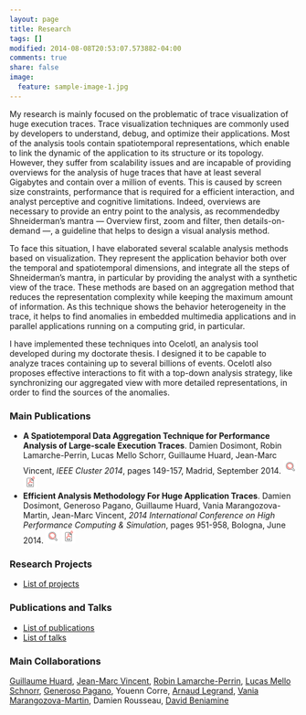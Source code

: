 ```yaml
---
layout: page
title: Research
tags: []
modified: 2014-08-08T20:53:07.573882-04:00
comments: true
share: false
image:
  feature: sample-image-1.jpg
---
```


My research is mainly focused on the problematic of trace visualization of huge execution traces.
Trace visualization techniques are commonly used by developers to understand, debug,
and optimize their applications. Most of the analysis tools contain spatiotemporal representations, which enable to link the dynamic of the application to its structure
or its topology. However, they suffer from scalability issues and are incapable of providing
overviews for the analysis of huge traces that have at least several Gigabytes and contain
over a million of events. This is caused by screen size constraints, performance that is
required for a efficient interaction, and analyst perceptive and cognitive limitations. Indeed, overviews are necessary to provide an entry point to the analysis, as recommendedby Shneiderman’s mantra — Overview first, zoom and filter, then details-on-demand —,
a guideline that helps to design a visual analysis method.

To face this situation, I have elaborated several scalable analysis methods
based on visualization. They represent the application behavior both over the temporal
and spatiotemporal dimensions, and integrate all the steps of Shneiderman’s mantra, in
particular by providing the analyst with a synthetic view of the trace. These methods
are based on an aggregation method that reduces the representation complexity while
keeping the maximum amount of information. As this technique shows the behavior heterogeneity in the trace, 
it helps to find anomalies in embedded multimedia applications and in parallel applications running
on a computing grid, in particular.

I have implemented these techniques into Ocelotl, an analysis tool developed during
my doctorate thesis. I designed it to be capable to analyze traces containing up to several billions
of events. Ocelotl also proposes effective interactions to fit with a top-down analysis
strategy, like synchronizing our aggregated view with more detailed representations, in
order to find the sources of the anomalies.

### Main Publications

- **A Spatiotemporal Data Aggregation Technique for Performance Analysis of Large-scale Execution Traces**. Damien Dosimont, Robin Lamarche-Perrin, Lucas Mello Schorr, Guillaume Huard, Jean-Marc Vincent, *IEEE Cluster 2014*, pages 149-157, Madrid, September 2014. [![DOI](/images/doi.png)](http://dx.doi.org/10.1109/CLUSTER.2014.6968741) [![PDF](/images/pdf.png)](https://hal.inria.fr/hal-01065093/document)
- **Efficient Analysis Methodology For Huge Application Traces**. Damien Dosimont, Generoso Pagano, Guillaume Huard, Vania Marangozova-Martin, Jean-Marc Vincent, *2014 International Conference on High Performance Computing & Simulation*, pages 951-958, Bologna, June 2014. [![DOI](/images/doi.png)](http://dx.doi.org/10.1109/HPCSim.2014.6903791) [![PDF](/images/pdf.png)](https://hal.inria.fr/hal-01065783/document)

### Research Projects

- [List of projects](/site/projects/)

### Publications and Talks

- [List of publications](/site/publications/)
- [List of talks](/site/talks/)

### Main Collaborations



[Guillaume Huard](http://www-id.imag.fr/Laboratoire/Membres/Huard_Guillaume/public_html/index.html), [Jean-Marc Vincent](http://mescal.imag.fr/membres/jean-marc.vincent/index.html/), [Robin Lamarche-Perrin](http://www.mis.mpg.de/jjost/members/robin-lamarche-perrin.html), [Lucas Mello Schnorr](http://www.inf.ufrgs.br/~schnorr/), [Generoso Pagano](http://mescal.imag.fr/membres/generoso.pagano/), Youenn Corre, [Arnaud Legrand](http://mescal.imag.fr/membres/arnaud.legrand/), [Vania Marangozova-Martin](http://nanosim.imag.fr/membres/vania.marangozova-martin/), Damien Rousseau, [David Beniamine](http://moais.imag.fr/membres/david.beniamine/index.en.html)

